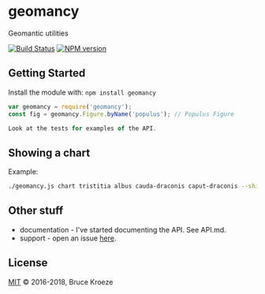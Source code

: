 # geomancy

Geomantic utilities

[![Build Status](https://secure.travis-ci.org/bkroeze/geomancy.png?branch=master)](http://travis-ci.org/bkroeze/geomancy) [![NPM version](https://badge-me.herokuapp.com/api/npm/geomancy.png)](http://badges.enytc.com/for/npm/geomancy)

## Getting Started
Install the module with: `npm install geomancy`

```javascript
var geomancy = require('geomancy');
const fig = geomancy.Figure.byName('populus'); // Populus Figure

Look at the tests for examples of the API.
```

## Showing a chart

Example:
```bash
./geomancy.js chart tristitia albus cauda-draconis caput-draconis --shield --houses=esoteric --meanings
```

## Other stuff

* documentation - I've started documenting the API.  See API.md.
* support - open an issue [here](https://github.com/bkroeze/geomancy/issues).

## License
[MIT](http://opensource.org/licenses/MIT) © 2016-2018, Bruce Kroeze
